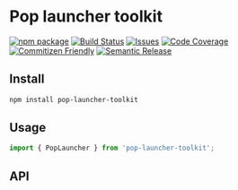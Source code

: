 # Pop launcher toolkit

[![npm package][npm-img]][npm-url]
[![Build Status][build-img]][build-url]
[![Issues][issues-img]][issues-url]
[![Code Coverage][codecov-img]][codecov-url]
[![Commitizen Friendly][commitizen-img]][commitizen-url]
[![Semantic Release][semantic-release-img]][semantic-release-url]

## Install

```bash
npm install pop-launcher-toolkit
```

## Usage

```ts
import { PopLauncher } from 'pop-launcher-toolkit';
```

## API

[build-img]: https://github.com/jeusto/pop-launcher-toolkit/actions/workflows/release.yml/badge.svg
[build-url]: https://github.com/jeusto/pop-launcher-toolkit/actions/workflows/release.yml
[npm-img]: https://img.shields.io/npm/v/pop-launcher-toolkit
[npm-url]: https://www.npmjs.com/package/pop-launcher-toolkit
[issues-img]: https://img.shields.io/github/issues/jeusto/pop-launcher-toolkit
[issues-url]: https://github.com/jeusto/pop-launcher-toolkit/issues
[codecov-img]: https://codecov.io/gh/jeusto/pop-launcher-toolkit/branch/master/graph/badge.svg
[codecov-url]: https://codecov.io/gh/jeusto/pop-launcher-toolkit
[semantic-release-img]: https://img.shields.io/badge/%20%20%F0%9F%93%A6%F0%9F%9A%80-semantic--release-e10079.svg
[semantic-release-url]: https://github.com/semantic-release/semantic-release
[commitizen-img]: https://img.shields.io/badge/commitizen-friendly-brightgreen.svg
[commitizen-url]: http://commitizen.github.io/cz-cli/
